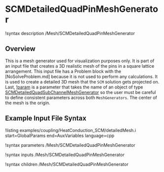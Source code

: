 # SCMDetailedQuadPinMeshGenerator

!syntax description /Mesh/SCMDetailedQuadPinMeshGenerator

## Overview

<!-- -->

This is a mesh generator used for visualization purposes only. It is part of an input file that creates
a 3D realistic mesh of the pins in a square lattice arrangement. This input file has a Problem block
with the [NoSolveProblem.md] because it is not used to perform any calculations. It is used to create a detailed 3D mesh that the `SCM` solution gets projected on. Last, [!param](/Mesh/SCMDetailedQuadPinMeshGenerator/input) is a parameter that takes the name of an object of type [SCMDetailedQuadSubChannelMeshGenerator](SCMDetailedQuadSubChannelMeshGenerator.md) so the user must be careful to define consistent
parameters across both `MeshGenerators`. The center of the mesh is the origin.

## Example Input File Syntax

!listing examples/coupling/HeatConduction_SCM/detailedMesh.i start=GlobalParams end=AuxVariables language=cpp

!syntax parameters /Mesh/SCMDetailedQuadPinMeshGenerator

!syntax inputs /Mesh/SCMDetailedQuadPinMeshGenerator

!syntax children /Mesh/SCMDetailedQuadPinMeshGenerator

